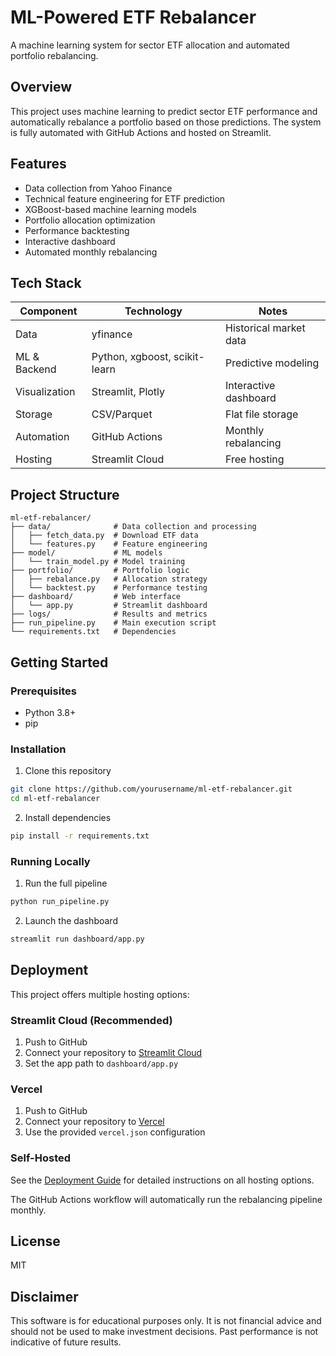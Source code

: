 # ML-Powered ETF Rebalancer

A machine learning system for sector ETF allocation and automated portfolio rebalancing.

## Overview

This project uses machine learning to predict sector ETF performance and automatically rebalance a portfolio based on those predictions. The system is fully automated with GitHub Actions and hosted on Streamlit.

## Features

- Data collection from Yahoo Finance
- Technical feature engineering for ETF prediction
- XGBoost-based machine learning models
- Portfolio allocation optimization
- Performance backtesting
- Interactive dashboard
- Automated monthly rebalancing

## Tech Stack

| Component | Technology | Notes |
|-----------|------------|-------|
| Data | yfinance | Historical market data |
| ML & Backend | Python, xgboost, scikit-learn | Predictive modeling |
| Visualization | Streamlit, Plotly | Interactive dashboard |
| Storage | CSV/Parquet | Flat file storage |
| Automation | GitHub Actions | Monthly rebalancing |
| Hosting | Streamlit Cloud | Free hosting |

## Project Structure

```
ml-etf-rebalancer/
├── data/              # Data collection and processing
│   ├── fetch_data.py  # Download ETF data
│   └── features.py    # Feature engineering
├── model/             # ML models
│   └── train_model.py # Model training
├── portfolio/         # Portfolio logic
│   ├── rebalance.py   # Allocation strategy
│   └── backtest.py    # Performance testing
├── dashboard/         # Web interface
│   └── app.py         # Streamlit dashboard
├── logs/              # Results and metrics
├── run_pipeline.py    # Main execution script
└── requirements.txt   # Dependencies
```

## Getting Started

### Prerequisites

- Python 3.8+
- pip

### Installation

1. Clone this repository
```bash
git clone https://github.com/yourusername/ml-etf-rebalancer.git
cd ml-etf-rebalancer
```

2. Install dependencies
```bash
pip install -r requirements.txt
```

### Running Locally

1. Run the full pipeline
```bash
python run_pipeline.py
```

2. Launch the dashboard
```bash
streamlit run dashboard/app.py
```

## Deployment

This project offers multiple hosting options:

### Streamlit Cloud (Recommended)

1. Push to GitHub
2. Connect your repository to [Streamlit Cloud](https://streamlit.io/cloud)
3. Set the app path to `dashboard/app.py`

### Vercel

1. Push to GitHub
2. Connect your repository to [Vercel](https://vercel.com)
3. Use the provided `vercel.json` configuration

### Self-Hosted

See the [Deployment Guide](DEPLOYMENT.md) for detailed instructions on all hosting options.

The GitHub Actions workflow will automatically run the rebalancing pipeline monthly.

## License

MIT

## Disclaimer

This software is for educational purposes only. It is not financial advice and should not be used to make investment decisions. Past performance is not indicative of future results.
